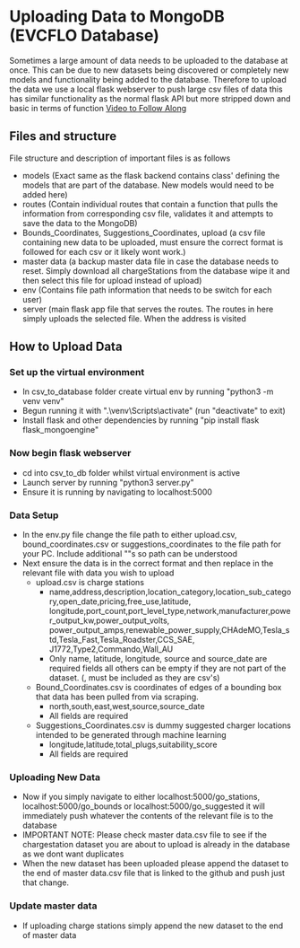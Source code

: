 ﻿# Uploading Data to MongoDB (EVCFLO Database)
Sometimes a large amount of data needs to be uploaded to the database at once. This can be due to new datasets being discovered or completely new models and functionality being added to the database.
Therefore to upload the data we use a local flask webserver to push large csv files of data this has similar functionality as the normal flask API but more stripped down and basic in terms of function
[Video to Follow Along](https://youtu.be/2EjtMZ0rcfA)
## Files and structure
File structure and description of important files is as follows
- models (Exact same as the flask backend contains class' defining the models that are part of the database. New models would need to be added here)
- routes (Contain individual routes that contain a function that pulls the information from corresponding csv file, validates it and attempts to save the data to the MongoDB)
- Bounds_Coordinates, Suggestions_Coordinates, upload (a csv file containing new data to be uploaded, must ensure the correct format is followed for each csv or it likely wont work.)
- master data (a backup master data file in case the database needs to reset. Simply download all chargeStations from the database wipe it and then select this file for upload instead of upload)
- env (Contains file path information that needs to be switch for each user)
- server (main flask app file that serves the routes. The routes in here simply uploads the selected file. When the address is visited
## How to Upload Data
### Set up the virtual environment
- In csv_to_database folder create virtual env by running "python3 -m venv venv"
- Begun running it with ".\venv\Scripts\activate" (run "deactivate" to exit)
- Install flask and other dependencies by running "pip install flask flask_mongoengine"

### Now begin flask webserver
- cd into csv_to_db folder whilst virtual environment is active
- Launch server by running "python3 <span>server.py</span>"
- Ensure it is running by navigating to localhost:5000

### Data Setup
- In the <span>env.py</span> file change the file path to either upload.csv, bound_coordinates.csv or suggestions_coordinates to the file path for your PC. Include additional "\"s so path can be understood
- Next ensure the data is in the correct format and then replace in the relevant file with data you wish to upload
	- upload.csv is charge stations
		- name,address,description,location_category,location_sub_category,open_date,pricing,free_use,latitude, longitude,port_count,port_level_type,network,manufacturer,power_output_kw,power_output_volts,
  	  	  power_output_amps,renewable_power_supply,CHAdeMO,Tesla_std,Tesla_Fast,Tesla_Roadster,CCS_SAE, J1772,Type2,Commando,Wall_AU
		- Only name, latitude, longitude, source and source_date are required fields all others can be empty if they are not part of the dataset. (, must be included as they are csv's)
	- Bound_Coordinates.csv is coordinates of edges of a bounding box that data has been pulled from via scraping. 
		- north,south,east,west,source,source_date
		- All fields are required
	- Suggestions_Coordinates.csv is dummy suggested charger locations intended to be generated through machine learning
		- longitude,latitude,total_plugs,suitability_score
		- All fields are required

### Uploading New Data
- Now if you simply navigate to either localhost:5000/go_stations, localhost:5000/go_bounds or localhost:5000/go_suggested it will immediately push whatever the contents of the relevant file is to the database
- IMPORTANT NOTE: Please check master data.csv file to see if the chargestation dataset you are about to upload is already in the database as we dont want duplicates
- When the new dataset has been uploaded please append the dataset to the end of master data.csv file that is linked to the github and push just that change.
### Update master data
- If uploading charge stations simply append the new dataset to the end of master data

